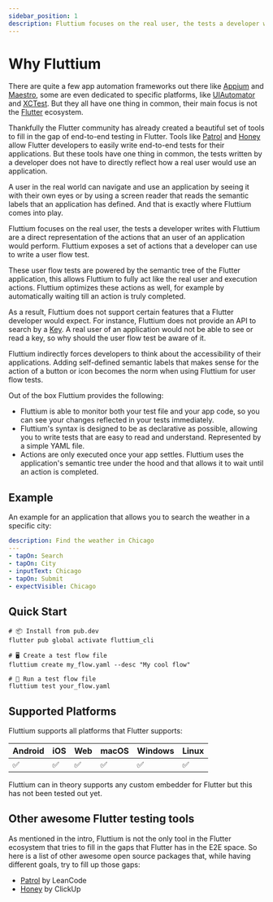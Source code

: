 ```yaml
---
sidebar_position: 1
description: Fluttium focuses on the real user, the tests a developer writes with Fluttium are a direct representation of the actions that an user of an application would perform.
---
```


# Why Fluttium

There are quite a few app automation frameworks out there like [Appium](https://appium.io)
and [Maestro](https://maestro.mobile.dev), some are even dedicated to specific platforms, like
[UIAutomator](https://developer.android.com/training/testing/other-components/ui-automator) and
[XCTest](https://developer.apple.com/documentation/xctest). But they all have one thing in common,
their main focus is not the [Flutter](https://flutter.dev) ecosystem.

Thankfully the Flutter community has already created a beautiful set of tools to fill in the gap of
end-to-end testing in Flutter. Tools like [Patrol](https://patrol.leancode.co/) and
[Honey](https://github.com/clickup/honey) allow Flutter developers to easily write end-to-end tests
for their applications. But these tools have one thing in common, the tests written by a developer
does not have to directly reflect how a real user would use an application.

A user in the real world can navigate and use an application by seeing it with their own eyes or by
using a screen reader that reads the semantic labels that an application has defined. And that is
exactly where Fluttium comes into play.

Fluttium focuses on the real user, the tests a developer writes with Fluttium are a direct
representation of the actions that an user of an application would perform. Fluttium exposes a set
of actions that a developer can use to write a user flow test.

These user flow tests are powered by the semantic tree of the Flutter application, this allows
Fluttium to fully act like the real user and execution actions. Fluttium optimizes these actions as
well, for example by automatically waiting till an action is truly completed.

As a result, Fluttium does not support certain features that a Flutter developer would expect. For
instance, Fluttium does not provide an API to search by a
[Key](https://api.flutter.dev/flutter/foundation/Key-class.html). A real user of an application
would not be able to see or read a key, so why should the user flow test be aware of it.

Fluttium indirectly forces developers to think about the accessibility of their applications.
Adding self-defined semantic labels that makes sense for the action of a button or icon becomes the
norm when using Fluttium for user flow tests.

Out of the box Fluttium provides the following:

- Fluttium is able to monitor both your test file and your app code, so you can see your changes
  reflected in your tests immediately.
- Fluttium's syntax is designed to be as declarative as possible, allowing you to write tests
  that are easy to read and understand. Represented by a simple YAML file.
- Actions are only executed once your app settles. Fluttium uses the application's semantic tree
  under the hood and that allows it to wait until an action is completed.

## Example

An example for an application that allows you to search the weather in a specific city:

```yaml
description: Find the weather in Chicago
---
- tapOn: Search
- tapOn: City
- inputText: Chicago
- tapOn: Submit
- expectVisible: Chicago
```

## Quick Start

```shell
# 📦 Install from pub.dev
flutter pub global activate fluttium_cli

# 🖥 Create a test flow file
fluttium create my_flow.yaml --desc "My cool flow"

# 🧪 Run a test flow file
fluttium test your_flow.yaml
```

## Supported Platforms

Fluttium supports all platforms that Flutter supports:

| Android | iOS | Web | macOS | Windows | Linux |
| ------- | --- | --- | ----- | ------- | ----- |
| ✅      | ✅  | ✅  | ✅    | ✅      | ✅    |

Fluttium can in theory supports any custom embedder for Flutter but this has not been tested
out yet.

## Other awesome Flutter testing tools

As mentioned in the intro, Fluttium is not the only tool in the Flutter ecosystem that tries to fill
in the gaps that Flutter has in the E2E space. So here is a list of other awesome open source
packages that, while having different goals, try to fill up those gaps:

- [Patrol](https://patrol.leancode.co/) by LeanCode
- [Honey](https://github.com/clickup/honey) by ClickUp
